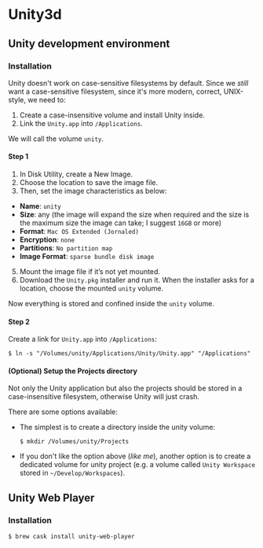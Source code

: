 # Unity3d

## Unity development environment

### Installation

Unity doesn't work on case-sensitive filesystems by default.
Since we *still* want a case-sensitive filesystem, since it's more modern, correct, UNIX-style,
we need to:

1. Create a case-insensitive volume and install Unity inside.
2. Link the `Unity.app` into `/Applications`.

We will call the volume `unity`.

#### Step 1

1. In Disk Utility, create a New Image.
3. Choose the location to save the image file.
4. Then, set the image characteristics as below:
  * **Name**: `unity`
  * **Size**: any (the image will expand the size when required and the size is the maximum size the image can take; I suggest `16GB` or more)
  * **Format**: `Mac OS Extended (Jornaled)`
  * **Encryption**: `none`
  * **Partitions**: `No partition map`
  * **Image Format**: `sparse bundle disk image`
5. Mount the image file if it’s not yet mounted.
6. Download the `Unity.pkg` installer and run it. When the installer asks for a location, choose the mounted `unity` volume.

Now everything is stored and confined inside the `unity` volume.

#### Step 2

Create a link for `Unity.app` into `/Applications`: 

```ShellSession
$ ln -s "/Volumes/unity/Applications/Unity/Unity.app" "/Applications"
```

#### (Optional) Setup the Projects directory

Not only the Unity application but also the projects should be stored in a case-insensitive filesystem, otherwise Unity will just crash.

There are some options available:

* The simplest is to create a directory inside the unity volume:

  ```ShellSession
  $ mkdir /Volumes/unity/Projects
  ```

* If you don't like the option above (*like me*), another option is to create a dedicated volume for unity project (e.g. a volume called `Unity Workspace` stored in `~/Develop/Workspaces`).

## Unity Web Player

### Installation

```ShellSession
$ brew cask install unity-web-player
```
